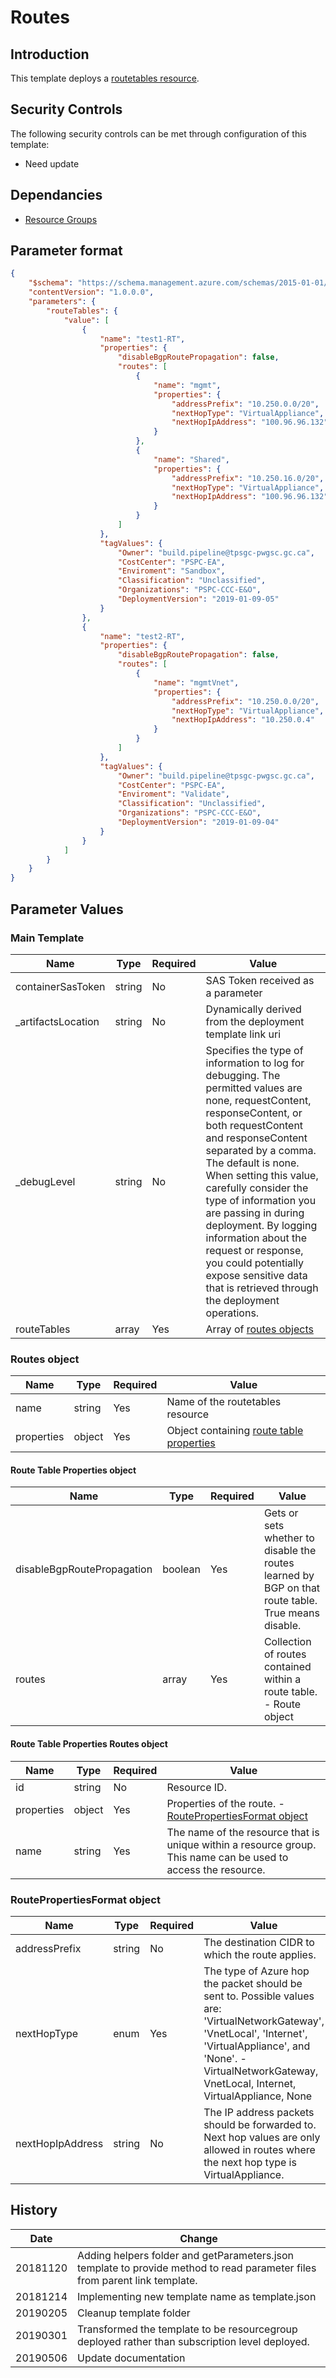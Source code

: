 # Routes

## Introduction

This template deploys a [routetables resource](https://docs.microsoft.com/en-us/azure/templates/microsoft.network/2018-11-01/routetables).

## Security Controls

The following security controls can be met through configuration of this template:

* Need update

## Dependancies

* [Resource Groups](https://github.com/canada-ca/accelerators_accelerateurs-azure/blob/master/Templates/arm/resourcegroups/latest/readme.md)

## Parameter format

```json
{
    "$schema": "https://schema.management.azure.com/schemas/2015-01-01/deploymentParameters.json#",
    "contentVersion": "1.0.0.0",
    "parameters": {
        "routeTables": {
            "value": [
                {
                    "name": "test1-RT",
                    "properties": {
                        "disableBgpRoutePropagation": false,
                        "routes": [
                            {
                                "name": "mgmt",
                                "properties": {
                                    "addressPrefix": "10.250.0.0/20",
                                    "nextHopType": "VirtualAppliance",
                                    "nextHopIpAddress": "100.96.96.132"
                                }
                            },
                            {
                                "name": "Shared",
                                "properties": {
                                    "addressPrefix": "10.250.16.0/20",
                                    "nextHopType": "VirtualAppliance",
                                    "nextHopIpAddress": "100.96.96.132"
                                }
                            }
                        ]
                    },
                    "tagValues": {
                        "Owner": "build.pipeline@tpsgc-pwgsc.gc.ca",
                        "CostCenter": "PSPC-EA",
                        "Enviroment": "Sandbox",
                        "Classification": "Unclassified",
                        "Organizations": "PSPC-CCC-E&O",
                        "DeploymentVersion": "2019-01-09-05"
                    }
                },
                {
                    "name": "test2-RT",
                    "properties": {
                        "disableBgpRoutePropagation": false,
                        "routes": [
                            {
                                "name": "mgmtVnet",
                                "properties": {
                                    "addressPrefix": "10.250.0.0/20",
                                    "nextHopType": "VirtualAppliance",
                                    "nextHopIpAddress": "10.250.0.4"
                                }
                            }
                        ]
                    },
                    "tagValues": {
                        "Owner": "build.pipeline@tpsgc-pwgsc.gc.ca",
                        "CostCenter": "PSPC-EA",
                        "Enviroment": "Validate",
                        "Classification": "Unclassified",
                        "Organizations": "PSPC-CCC-E&O",
                        "DeploymentVersion": "2019-01-09-04"
                    }
                }
            ]
        }
    }
}
```

## Parameter Values

### Main Template

| Name               | Type   | Required | Value                                                                                                                                                                                                                                                                                                                                                                                                                                                                          |
| ------------------ | ------ | -------- | ------------------------------------------------------------------------------------------------------------------------------------------------------------------------------------------------------------------------------------------------------------------------------------------------------------------------------------------------------------------------------------------------------------------------------------------------------------------------------ |
| containerSasToken  | string | No       | SAS Token received as a parameter                                                                                                                                                                                                                                                                                                                                                                                                                                              |
| _artifactsLocation | string | No       | Dynamically derived from the deployment template link uri                                                                                                                                                                                                                                                                                                                                                                                                                      |
| _debugLevel        | string | No       | Specifies the type of information to log for debugging. The permitted values are none, requestContent, responseContent, or both requestContent and responseContent separated by a comma. The default is none. When setting this value, carefully consider the type of information you are passing in during deployment. By logging information about the request or response, you could potentially expose sensitive data that is retrieved through the deployment operations. |
| routeTables        | array  | Yes      | Array of [routes objects](#routes-object)                                                                                                                                                                                                                                                                                                                                                                                                                                      |

### Routes object

| Name       | Type   | Required | Value                                                                      |
| ---------- | ------ | -------- | -------------------------------------------------------------------------- |
| name       | string | Yes      | Name of the routetables resource                                           |
| properties | object | Yes      | Object containing [route table properties](#route-table-properties-object) |

#### Route Table Properties object

| Name                       | Type    | Required | Value                                                                                              |
| -------------------------- | ------- | -------- | -------------------------------------------------------------------------------------------------- |
| disableBgpRoutePropagation | boolean | Yes      | Gets or sets whether to disable the routes learned by BGP on that route table. True means disable. |
| routes                     | array   | Yes      | Collection of routes contained within a route table. - Route object                                |

#### Route Table Properties Routes object

| Name       | Type   | Required | Value                                                                                                          |
| ---------- | ------ | -------- | -------------------------------------------------------------------------------------------------------------- |
| id         | string | No       | Resource ID.                                                                                                   |
| properties | object | Yes      | Properties of the route. \- [RoutePropertiesFormat object](#routepropertiesformat)                             |
| name       | string | Yes      | The name of the resource that is unique within a resource group. This name can be used to access the resource. |

### RoutePropertiesFormat object

| Name             | Type   | Required | Value                                                                                                                                                                                                                            |
| ---------------- | ------ | -------- | -------------------------------------------------------------------------------------------------------------------------------------------------------------------------------------------------------------------------------- |
| addressPrefix    | string | No       | The destination CIDR to which the route applies.                                                                                                                                                                                 |
| nextHopType      | enum   | Yes      | The type of Azure hop the packet should be sent to. Possible values are: 'VirtualNetworkGateway', 'VnetLocal', 'Internet', 'VirtualAppliance', and 'None'. \- VirtualNetworkGateway, VnetLocal, Internet, VirtualAppliance, None |
| nextHopIpAddress | string | No       | The IP address packets should be forwarded to. Next hop values are only allowed in routes where the next hop type is VirtualAppliance.                                                                                           |

## History

| Date     | Change                                                                                                                     |
| -------- | -------------------------------------------------------------------------------------------------------------------------- |
| 20181120 | Adding helpers folder and getParameters.json template to provide method to read parameter files from parent link template. |
| 20181214 | Implementing new template name as template.json                                                                            |
| 20190205 | Cleanup template folder                                                                                                    |
| 20190301 | Transformed the template to be resourcegroup deployed rather than subscription level deployed.                             |
| 20190506 | Update documentation                                                                                                       |